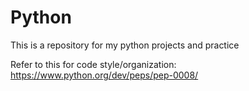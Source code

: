 # Python

This is a repository for my python projects and practice


Refer to this for code style/organization: https://www.python.org/dev/peps/pep-0008/
